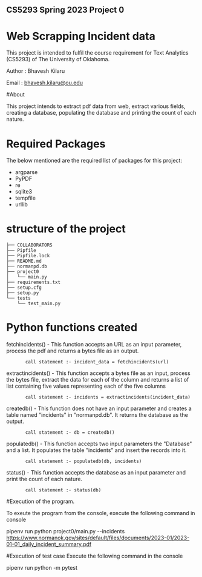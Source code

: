 ## CS5293 Spring 2023 Project 0

Web Scrapping Incident data
===

This project is intended to fulfil the course requirement for Text Analytics (CS5293) of The University of Oklahoma.

Author : Bhavesh Kilaru

Email  : bhavesh.kilaru@ou.edu

#About

This project intends to extract pdf data from web, extract various fields, creating a database, populating the database and printing the count of each nature.

# Required Packages
The below mentioned are the required list of packages for this project:

- argparse
- PyPDF
- re
- sqlite3
- tempfile
- urllib

# structure of the project

```
├── COLLABORATORS
├── Pipfile
├── Pipfile.lock
├── README.md
├── normanpd.db
├── project0
│   └── main.py
├── requirements.txt
├── setup.cfg
├── setup.py
└── tests
    └── test_main.py
```

# Python functions created

fetchincidents() - This function accepts an URL as an input parameter, process the pdf and returns a bytes file as an output.

		   call statement :- incident_data = fetchincidents(url)

extractincidents() - This function accepts a bytes file as an input, process the bytes file, extract the data for each of the column and returns a list of list containing five values representing each of the five columns

		   call statement :- incidents = extractincidents(incident_data)

createdb() - This function does not have an input parameter and creates a table named "incidents" in "normanpd.db". It returns the database as the output.

		   call statement :- db = createdb()

populatedb() - This function accepts two input parameters the "Database" and a list. It populates the table "incidents" and insert the records into it.

		   call statement :- populatedb(db, incidents)

status() - This function accepts the database as an input parameter and print the count of each nature.
	
		   call statement :- status(db)

#Execution of the program.

To exeute the program from the console,	execute the following command in console

pipenv run python project0/main.py --incidents https://www.normanok.gov/sites/default/files/documents/2023-01/2023-01-01_daily_incident_summary.pdf

#Execution of test case
Execute the following command in the console

pipenv run python -m pytest



